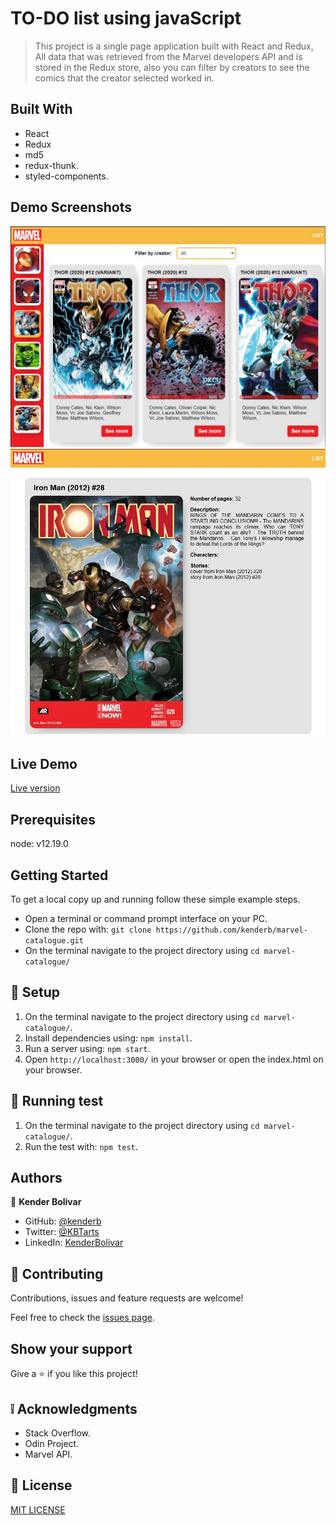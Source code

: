 # TO-DO list using javaScript

> This project is a single page application built with React and Redux, All data that was retrieved from the Marvel developers 
> API and is stored in the Redux store, also you can filter by creators to see the comics that the creator selected worked in.
## Built With

- React
- Redux
- md5
- redux-thunk.
- styled-components.

## Demo Screenshots

![screenshot](Capture_01.jpg)
![screenshot](Capture_02.jpg)

## Live Demo

[Live version](https://eloquent-mcnulty-f14c04.netlify.app/)

## Prerequisites

node: v12.19.0
## Getting Started
To get a local copy up and running follow these simple example steps.

- Open a terminal or command prompt interface on your PC.
- Clone the repo with: `git clone https://github.com/kenderb/marvel-catalogue.git`
- On the terminal navigate to the project directory using `cd marvel-catalogue/`

## 📝 Setup

1. On the terminal navigate to the project directory using `cd marvel-catalogue/`.
2. Install dependencies using: `npm install`.
2. Run a server using: `npm start`.
3. Open `http://localhost:3000/` in your browser or open the index.html on your browser.

## :straight_ruler: Running test

1. On the terminal navigate to the project directory using `cd marvel-catalogue/`.
2. Run the test with: `npm test`.


## Authors

👤 **Kender Bolivar**

- GitHub: [@kenderb](https://github.com/ken)
- Twitter: [@KBTarts](https://twitter.com/KBTarts )
- LinkedIn: [KenderBolivar](https://www.linkedin.com/in/kender-bolivar-1736086b/ )


## 🤝 Contributing

Contributions, issues and feature requests are welcome!

Feel free to check the [issues page](https://github.com/kenderb/marvel-catalogue/issues).

## Show your support

Give a ⭐️ if you like this project!

## :grey_exclamation: Acknowledgments

- Stack Overflow.
- Odin Project.
- Marvel API.

## 📝 License

[MIT LICENSE](LICENSE)